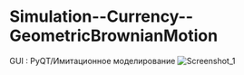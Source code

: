 # Simulation--Currency--GeometricBrownianMotion
GUI : PyQT/Имитационное моделирование
![Screenshot_1](https://github.com/BigBlackBob-93/Simulation--Currency--GeometricBrownianMotion/assets/101857203/11589559-d3eb-4ac5-8dca-f8738fd5c352)
